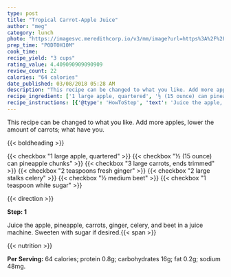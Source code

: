 ```yaml
---
type: post
title: "Tropical Carrot-Apple Juice"
author: "meg"
category: lunch
photo: "https://imagesvc.meredithcorp.io/v3/mm/image?url=https%3A%2F%2Fimages.media-allrecipes.com%2Fuserphotos%2F5143979.jpg"
prep_time: "P0DT0H10M"
cook_time: 
recipe_yield: "3 cups"
rating_value: 4.409090909090909
review_count: 22
calories: "64 calories"
date_published: 03/08/2018 05:28 AM
description: "This recipe can be changed to what you like. Add more apples, lower the amount of carrots; what have you."
recipe_ingredient: ['1 large apple, quartered', '½ (15 ounce) can pineapple chunks', '3 large carrots, ends trimmed', '2 teaspoons fresh ginger', '2 large stalks  celery', '½ medium beet', '1 teaspoon white sugar']
recipe_instructions: [{'@type': 'HowToStep', 'text': 'Juice the apple, pineapple, carrots, ginger, celery, and beet in a juice machine.  Sweeten with sugar if desired.\n'}]
---
```


This recipe can be changed to what you like. Add more apples, lower the amount of carrots; what have you. 

{{< boldheading >}}

{{< checkbox "1 large apple, quartered" >}}
{{< checkbox "½ (15 ounce) can pineapple chunks" >}}
{{< checkbox "3 large carrots, ends trimmed" >}}
{{< checkbox "2 teaspoons fresh ginger" >}}
{{< checkbox "2 large stalks  celery" >}}
{{< checkbox "½ medium beet" >}}
{{< checkbox "1 teaspoon white sugar" >}}


{{< direction >}}

**Step: 1**

Juice the apple, pineapple, carrots, ginger, celery, and beet in a juice machine.  Sweeten with sugar if desired.{{< span >}}

{{< nutrition >}}

**Per Serving:** 64 calories; protein 0.8g; carbohydrates 16g; fat 0.2g; sodium 48mg.